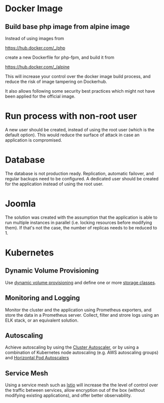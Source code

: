 # Docker Image

## Build base php image from alpine image
Instead of using images from

https://hub.docker.com/_/php

create a new Dockerfile for php-fpm, and build it from

https://hub.docker.com/_/alpine

This will increase your control over the docker image build process, and reduce the risk of image tampering on Dockerhub.

It also allows following some security best practices which might not have been applied for the official image.

# Run process with non-root user
A new user should be created, instead of using the root user (which is the default option).
This would reduce the surface of attack in case an application is compromised.

# Database
The database is not production ready.
Replication, automatic failover, and regular backups need to be configured.
A dedicated user should be created for the application instead of using the root user.

# Joomla
The solution was created with the assumption that the application is able to run multiple instances in parallel (i.e. locking resources before modifying them).
If that's not the case, the number of replicas needs to be reduced to 1.

# Kubernetes

## Dynamic Volume Provisioning

Use [dynamic volume provisioning](https://kubernetes.io/docs/concepts/storage/dynamic-provisioning/) and define one or more [storage classes](https://kubernetes.io/docs/concepts/storage/storage-classes/).

## Monitoring and Logging
Monitor the cluster and the application using Prometheus exporters, and store the data in a Prometheus server.
Collect, filter and strore logs using an ELK stack, or an equivalent solution.

## Autoscaling
Achieve autoscaling by using the [Cluster Autoscaler](https://github.com/kubernetes/autoscaler/tree/master/cluster-autoscaler), or by using a combination of Kubernetes node autoscaling (e.g. AWS autoscaling groups) and [Horizontal Pod Autoscalers](https://kubernetes.io/docs/tasks/run-application/horizontal-pod-autoscale/)

## Service Mesh
Using a service mesh such as [Istio](https://istio.io/) will increase the the level of control over the traffic between services, allow encryption out of the box (without modifying existing applications), and offer better observability.